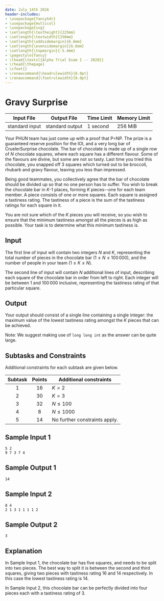 ```yaml
---
date: July 14th 2016
header-includes:
- \usepackage{fancyhdr}
- \usepackage{multicol}
- \usepackage{svg}
- \setlength{\textheight}{225mm}
- \setlength{\textwidth}{150mm}
- \setlength{\oddsidemargin}{6.6mm}
- \setlength{\evensidemargin}{6.6mm}
- \setlength{\topmargin}{-5.4mm}
- \pagestyle{fancy}
- \lhead{\textsl{Alpha Trial Exam I -- 2020}}
- \rhead{\thepage}
- \cfoot{}
- \renewcommand{\headrulewidth}{0.0pt}
- \renewcommand{\footrulewidth}{0.0pt}
---
```


# Gravy Surprise

Input File | Output File | Time Limit | Memory Limit
--- | --- | --- | ---
standard input | standard output | 1 second | 256 MiB

Your PHUN team has just come up with a proof that P=NP. The prize is a guaranteed reserve position for the IOI, and a very long bar of CruelerSurprise chocolate.
The bar of chocolate is made up of a single row of $N$ chocolate squares, where each square has a different flavour.
Some of the flavours are divine, but some are not so tasty. Last time you tried this chocolate, you snapped off 3 squares which turned out to be broccoli, rhubarb and gravy flavour, leaving you less than impressed.

Being good teammates, you collectively agree that the bar of chocolate should be divided up so that no one person has to suffer.
You wish to break the chocolate bar in $K$-1 places, forming $K$ pieces--one for each team member.
A piece consists of one or more squares. Each square is assigned a tastiness rating. The tastiness of a piece is the sum of the tastiness ratings for each square in it.

You are not sure which of the $K$ pieces you will receive, so you wish to ensure that the minimum tastiness amongst all the pieces is as high as possible.
Your task is to determine what this minimum tastiness is.

## Input

The first line of input will contain two integers $N$ and $K$, representing the total number of pieces in the chocolate bar ($1 \leq N \leq  100\,000$), and the number of people in your team ($1 \leq K \leq N$).

The second line of input will contain $N$ additional lines of input, describing each square of the chocolate bar in order from left to right.
Each integer will be between $1$ and $100\,000$ inclusive, representing the tastiness rating of that particular square.

## Output

Your output should consist of a single line containing a single integer: the maximum value of the lowest tastiness rating amongst the $K$ pieces that can be achieved.

Note: We suggest making use of `long long int` as the answer can be quite large.

## Subtasks and Constraints

Additional constraints for each subtask are given below.

Subtask | Points | Additional constraints
:---: | :---: | -------------------------------------------------------------
1 | 16 | $K = 2$ 
2 | 30 | $K = 3$ 
3 | 32 | $N \leq 100$ 
4 | 8  | $N \leq 1000$ 
5 | 14 | No further constraints apply.


## Sample Input 1
```
5 2
9 7 3 7 4
```

## Sample Output 1
```
14
```

## Sample Input 2

```
8 4
2 1 3 1 1 1 1 2
```

## Sample Output 2

```
3
```

## Explanation

In Sample Input 1, the chocolate bar has five squares, and needs to be split into two pieces. The best way to split it is between the second and third squares, giving two pieces with tastiness rating 16 and 14 respectively. In this case the lowest tastiness rating is 14.

In Sample Input 2, this chocolate bar can be perfectly divided into four pieces each with a tastiness rating of 3.
